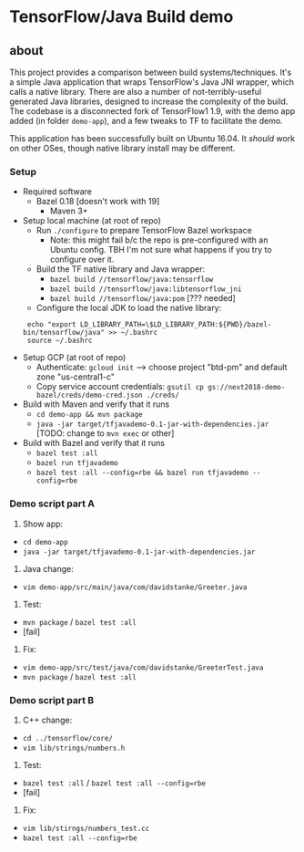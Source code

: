 # TensorFlow/Java Build demo

## about
This project provides a comparison between build systems/techniques. It's a simple Java application that wraps TensorFlow's Java JNI wrapper, which calls a native library. There are also a number of not-terribly-useful generated Java libraries, designed to increase the complexity of the build. The codebase is a disconnected fork of TensorFlow1 1.9, with the demo app added (in folder `demo-app`), and a few tweaks to TF to facilitate the demo.

This application has been successfully built on Ubuntu 16.04. It _should_ work on other OSes, though native library install may be different.

### Setup
* Required software
  * Bazel 0.18 [doesn't work with 19]
    * Maven 3+
* Setup local machine (at root of repo)
  * Run `./configure` to prepare TensorFlow Bazel workspace
    * Note: this might fail b/c the repo is pre-configured with an Ubuntu config. TBH I'm not sure what happens if you try to configure over it.
  * Build the TF native library and Java wrapper: 
    * `bazel build //tensorflow/java:tensorflow`
    * `bazel build //tensorflow/java:libtensorflow_jni`
    * `bazel build //tensorflow/java:pom` [??? needed]
  * Configure the local JDK to load the native library:
   ```
    echo "export LD_LIBRARY_PATH=\$LD_LIBRARY_PATH:${PWD}/bazel-bin/tensorflow/java" >> ~/.bashrc
    source ~/.bashrc
    ``` 
* Setup GCP (at root of repo)
  * Authenticate: `gcloud init` --> choose project "btd-pm" and default zone "us-central1-c"
  * Copy service account credentials: `gsutil cp gs://next2018-demo-bazel/creds/demo-cred.json ./creds/`
* Build with Maven and verify that it runs
  * `cd demo-app && mvn package`
  * `java -jar target/tfjavademo-0.1-jar-with-dependencies.jar` [TODO: change to `mvn exec` or other]
* Build with Bazel and verify that it runs
  * `bazel test :all`
  * `bazel run tfjavademo`
  * `bazel test :all --config=rbe && bazel run tfjavademo --config=rbe`

### Demo script part A
1. Show app:
  * `cd demo-app`
  * `java -jar target/tfjavademo-0.1-jar-with-dependencies.jar`
1. Java change:
  * `vim demo-app/src/main/java/com/davidstanke/Greeter.java`
1. Test:
  * `mvn package` / `bazel test :all` 
  * [fail]
1. Fix:
  * `vim demo-app/src/test/java/com/davidstanke/GreeterTest.java`
  * `mvn package` / `bazel test :all`

### Demo script part B
1. C++ change:
  * `cd ../tensorflow/core/`
  * `vim lib/strings/numbers.h`
1. Test:  
  * `bazel test :all` / `bazel test :all --config=rbe`
  * [fail]
1. Fix:
  * `vim lib/stirngs/numbers_test.cc`
  * `bazel test :all --config=rbe`